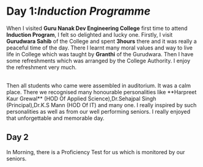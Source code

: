 # Day 1:_Induction Programme_
   When I visited **Guru Nanak Dev Engineering College** first time to attend **Induction Program**, I felt so delighted and lucky one. Firstly, I visit **Gurudwara Sahib** of the College and spent **3hours**
 there and it was really a peaceful time of the day. There I learnt many moral values and way to live life in College which was taught by **Granthi** of the Gurudwara. Then I have some refreshments which was arranged by the College Authority. I enjoy the refreshment very much. 
 
 <br>
    Then all students who came were assembled in auditorium. It was a calm place. There we recognised many honourable
personalities like **Harpreet Kaur Grewal** (HOD Of Applied Science),Dr.Sehajpal Singh (Principal),Dr.K.S Mann (HOD Of IT) and many one. I really inspired by such personalities as well as from our well performing seniors. I really enjoyed that unforgettable and memorable day.

## Day 2
  In Morning, there is a Proficiency Test for us which is monitored by our seniors.
